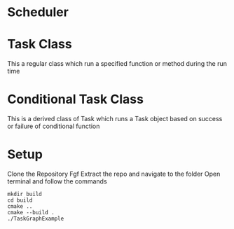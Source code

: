 # Scheduler
# Task Class
 This a regular class which run a specified function or method during the run time


# Conditional Task Class
This is a derived class of Task which runs a Task object based on success or failure of conditional function


# Setup
 Clone the Repository
Fgf
Extract the repo and navigate to the folder
Open terminal and follow the commands
``` 
mkdir build
cd build
cmake ..
cmake --build .
./TaskGraphExample
```
